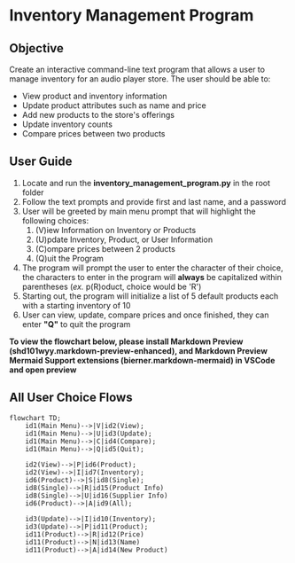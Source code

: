# Inventory Management Program

## Objective
Create an interactive command-line text program that allows a user to manage inventory for an audio player store. The user should be able to:
- View product and inventory information
- Update product attributes such as name and price
- Add new products to the store's offerings
- Update inventory counts
- Compare prices between two products

## User Guide
1. Locate and run the **inventory_management_program.py** in the root folder
2. Follow the text prompts and provide first and last name, and a password
3. User will be greeted by main menu prompt that will highlight the following choices:
   1. (V)iew Information on Inventory or Products
   2. (U)pdate Inventory, Product, or User Information
   3. (C)ompare prices between 2 products
   4. (Q)uit the Program
4. The program will prompt the user to enter the character of their choice, the characters to enter in the program will **always** be capitalized within parentheses (*ex.* p(R)oduct, choice would be 'R')
5. Starting out, the program will initialize a list of 5 default products each with a starting inventory of 10
6. User can view, update, compare prices and once finished, they can enter **"Q"** to quit the program

**To view the flowchart below, please install Markdown Preview (shd101wyy.markdown-preview-enhanced), and Markdown Preview Mermaid Support extensions (bierner.markdown-mermaid) in VSCode and open preview**

## All User Choice Flows

```mermaid
flowchart TD;
    id1(Main Menu)-->|V|id2(View);
    id1(Main Menu)-->|U|id3(Update);
    id1(Main Menu)-->|C|id4(Compare);
    id1(Main Menu)-->|Q|id5(Quit);

    id2(View)-->|P|id6(Product);
    id2(View)-->|I|id7(Inventory);
    id6(Product)-->|S|id8(Single);
    id8(Single)-->|R|id15(Product Info)
    id8(Single)-->|U|id16(Supplier Info)
    id6(Product)-->|A|id9(All);

    id3(Update)-->|I|id10(Inventory);
    id3(Update)-->|P|id11(Product);
    id11(Product)-->|R|id12(Price)
    id11(Product)-->|N|id13(Name)
    id11(Product)-->|A|id14(New Product)

```
